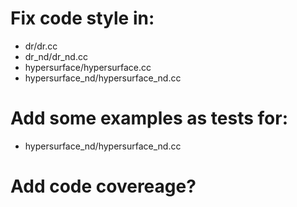 # Fix code style in:
- dr/dr.cc
- dr_nd/dr_nd.cc
- hypersurface/hypersurface.cc
- hypersurface_nd/hypersurface_nd.cc

# Add some examples as tests for:
- hypersurface_nd/hypersurface_nd.cc

# Add code covereage?
